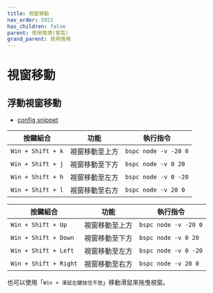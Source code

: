 ```yaml
---
title: 視窗移動
nav_order: 5022
has_children: false
parent: 使用情境(客製)
grand_parent: 使用情境
---
```



# 視窗移動


## 浮動視窗移動

* [config snippet](https://github.com/samwhelp/note-about-bspwm/blob/gh-pages/_demo/config/bspwm-config/main/config/bspwm/share/gen/sxhkd-gen-rc/Section/Keybind/Window/Move.conf)


| 按鍵組合          | 功能           | 執行指令              |
| ----------------- | -------------- | ---------------------------- |
| `Win + Shift + k` | 視窗移動至上方 | `bspc node -v -20 0`     |
| `Win + Shift + j` | 視窗移動至下方 | `bspc node -v 0 20`   |
| `Win + Shift + h` | 視窗移動至左方 | `bspc node -v 0 -20`   |
| `Win + Shift + l` | 視窗移動至右方 | `bspc node -v 20 0`  |


| 按鍵組合              | 功能           | 執行指令                     |
| --------------------- | -------------- | ---------------------------- |
| `Win + Shift + Up`    | 視窗移動至上方 | `bspc node -v -20 0`     |
| `Win + Shift + Down`  | 視窗移動至下方 | `bspc node -v 0 20`   |
| `Win + Shift + Left`  | 視窗移動至左方 | `bspc node -v 0 -20`   |
| `Win + Shift + Right` | 視窗移動至右方 | `bspc node -v 20 0`  |


也可以使用「`Win + 滑鼠左鍵按住不放`」移動滑鼠來拖曳視窗。
